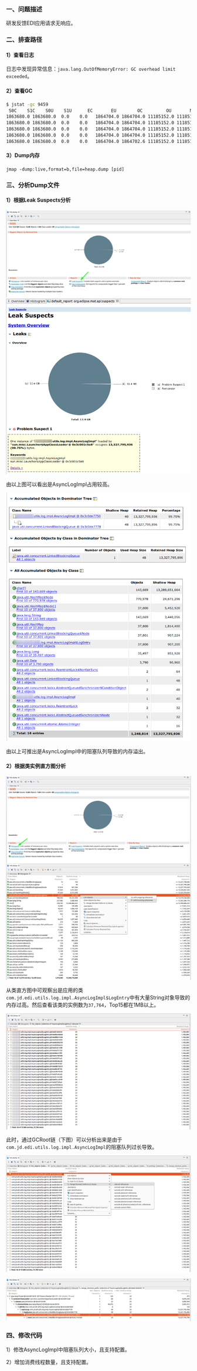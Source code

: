 ### 一、问题描述

研发反馈EDI应用请求无响应。

### 二、排查路径

#### 1）查看日志

日志中发现异常信息：`java.lang.OutOfMemoryError: GC overhead limit exceeded`。

#### 2）查看GC

```bash
$ jstat -gc 9459
 S0C    S1C    S0U    S1U      EC       EU        OC         OU       MC     MU    CCSC   CCSU   YGC     YGCT    FGC    FGCT     GCT   
1863680.0 1863680.0  0.0    0.0   1864704.0 1864704.0 11185152.0 11185145.3 74112.0 71884.7 9344.0 8819.3     82    7.997 3574  1139.764 1147.761
1863680.0 1863680.0  0.0    0.0   1864704.0 1864704.0 11185152.0 11185152.0 74112.0 71884.7 9344.0 8819.3     82    7.997 3944  1219.075 1227.072
1863680.0 1863680.0  0.0    0.0   1864704.0 1864704.0 11185152.0 11185145.1 74112.0 71884.7 9344.0 8819.3     82    7.997 3945  1219.501 1227.498
1863680.0 1863680.0  0.0    0.0   1864704.0 1864704.0 11185152.0 11185145.1 74112.0 71884.7 9344.0 8819.3     82    7.997 3945  1219.501 1227.498
1863680.0 1863680.0  0.0    0.0   1864704.0 1864702.6 11185152.0 11185145.0 74112.0 71884.7 9344.0 8819.3     82    7.997 3947  1219.709 1227.705
```

#### 3）Dump内存

`jmap -dump:live,format=b,file=heap.dump [pid]`  

### 三、分析Dump文件

#### 1）根据Leak Suspects分析

<img src="pic/image-20211113110401494.png" title="" alt="image-20211113110401494" data-align="center">

<img src="pic/image-20211113104506412.png" title="" alt="image-20211113104506412" data-align="center">

由以上图可以看出是AsyncLogImpl占用较高。

<img src="pic/image-20211113104724014.png" title="" alt="image-20211113104724014" data-align="center">

由以上可推出是AsyncLogImpl中的阻塞队列导致的内存溢出。

#### 2）根据类实例直方图分析

<img src="pic/image-20211113110545594.png" title="" alt="image-20211113110545594" data-align="center">

<img src="pic/image-20211113110852340.png" title="" alt="image-20211113110852340" data-align="center">

从类直方图中可观察出是应用的类`com.jd.edi.utils.log.impl.AsyncLogImpl$LogEntry`中有大量String对象导致的内存过高。然后查看该类的实例数为`37,764`，Top15都在1MB以上。

<img src="pic/image-20211113110923075.png" title="" alt="image-20211113110923075" data-align="center">

此时，通过GCRoot链（下图）可以分析出来是由于`com.jd.edi.utils.log.impl.AsyncLogImpl`的阻塞队列过长导致。

<img src="pic/image-20211113112051014.png" title="" alt="image-20211113112051014" data-align="center">

![image-20211113112209784](pic/image-20211113112209784.png)

### 四、修改代码

1）修改AsyncLogImpl中阻塞队列大小，且支持配置。

2）增加消费线程数量，且支持配置。
